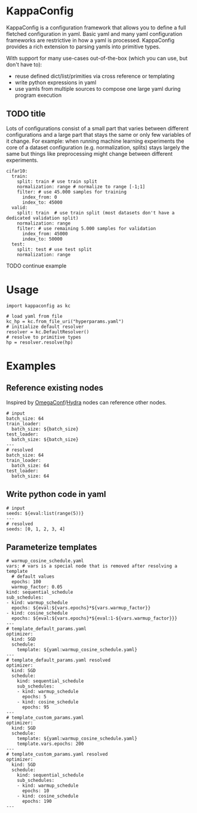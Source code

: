 # KappaConfig

KappaConfig is a configuration framework that allows you to define a full fletched configuration in yaml. 
Basic yaml and many yaml configuration frameworks are restrictive in how a yaml is processed.
KappaConfig provides a rich extension to parsing yamls into primitive types.


With support for many use-cases out-of-the-box (which you can use, but don't have to):
- reuse defined dict/list/primities via cross reference or templating
- write python expressions in yaml
- use yamls from multiple sources to compose one large yaml during program execution


## TODO title
Lots of configurations consist of a small part that varies between different configurations and a large part that stays 
the same or only few variables of it change. 
For example: when running machine learning experiments the core of a dataset configuration (e.g. normalization, splits) 
stays largely the same but things like preprocessing might change between different experiments.

```
cifar10:
  train:
    split: train # use train split
    normalization: range # normalize to range [-1;1]
    filter: # use 45.000 samples for training
      index_from: 0
      index_to: 45000
  valid:
    split: train  # use train split (most datasets don't have a dedicated validation split)
    normalization: range
    filter: # use remaining 5.000 samples for validation
      index_from: 45000
      index_to: 50000
  test:
    split: test # use test split
    normalization: range
```
TODO continue example


# Usage
```
import kappaconfig as kc

# load yaml from file
kc_hp = kc.from_file_uri("hyperparams.yaml")
# initialize default resolver
resolver = kc.DefaultResolver()
# resolve to primitive types
hp = resolver.resolve(hp)
```

# Examples
## Reference existing nodes
Inspired by [OmegaConf](https://github.com/omry/omegaconf)/[Hydra](https://github.com/facebookresearch/hydra)
nodes can reference other nodes.
```
# input
batch_size: 64
train_loader:
  batch_size: ${batch_size}
test_loader:
  batch_size: ${batch_size}
---
# resolved
batch_size: 64
train_loader:
  batch_size: 64
test_loader:
  batch_size: 64
```

## Write python code in yaml
```
# input 
seeds: ${eval:list(range(5))}
---
# resolved
seeds: [0, 1, 2, 3, 4] 
```

## Parameterize templates
```
# warmup_cosine_schedule.yaml
vars: # vars is a special node that is removed after resolving a template
  # default values
  epochs: 100
  warmup_factor: 0.05
kind: sequential_schedule
sub_schedules:
- kind: warmup_schedule
  epochs: ${eval:${vars.epochs}*${vars.warmup_factor}}
- kind: cosine_schedule
  epochs: ${eval:${vars.epochs}*${eval:1-${vars.warmup_factor}}}
---
# template_default_params.yaml
optimizer:
  kind: SGD
  schedule:
    template: ${yaml:warmup_cosine_schedule.yaml}
---
# template_default_params.yaml resolved
optimizer:
  kind: SGD
  schedule:
    kind: sequential_schedule
    sub_schedules:
    - kind: warmup_schedule
      epochs: 5
    - kind: cosine_schedule
      epochs: 95
---
# template_custom_params.yaml
optimizer:
  kind: SGD
  schedule:
    template: ${yaml:warmup_cosine_schedule.yaml}
    template.vars.epochs: 200
---
# template_custom_params.yaml resolved
optimizer:
  kind: SGD
  schedule:
    kind: sequential_schedule
    sub_schedules:
    - kind: warmup_schedule
      epochs: 10
    - kind: cosine_schedule
      epochs: 190
---
```
